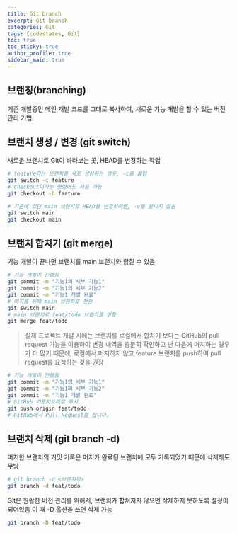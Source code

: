 ```yaml
---
title: Git branch
excerpt: Git branch
categories: Git
tags: [codestates, Git]
toc: true
toc_sticky: true
author_profile: true
sidebar_main: true
---
```

## 브랜칭(branching)
기존 개발중인 메인 개발 코드를 그대로 복사하여, 새로운 기능 개발을 할 수 있는 버전 관리 기법

## 브랜치 생성 / 변경 (git switch)
새로운 브랜치로 Git이 바라보는 곳, HEAD를 변경하는 작업 
```bash
# feature라는 브랜치를 새로 생성하는 경우, -c를 붙임
git switch -c feature
# checkout이라는 명령어도 사용 가능
git checkout -b feature

# 기존에 있던 main 브랜치로 HEAD를 변경하려면, -c를 붙이지 않음
git switch main
git checkout main
```
## 브랜치 합치기 (git merge)
기능 개발이 끝나면 브랜치를 main 브랜치와 합칠 수 있음
```bash
# 기능 개발이 진행됨
git commit -m "기능1의 세부 기능1"
git commit -m "기능1의 세부 기능2"
git commit -m "기능1 개발 완료"
# 머지를 위해 main 브랜치로 전환
git switch main
# main 브랜치로 feat/todo 브랜치를 병함
git merge feat/todo
```

> 실제 프로젝트 개발 시에는 브랜치를 로컬에서 합치기 보다는 GitHub의 pull request 기능을 이용하여 변경 내역을 충분히 확인하고 난 다음에 머지하는 경우가 더 많기 때문에, 로컬에서 머지하지 않고 feature 브랜치를 push하여 pull request를 요청하는 것을 권장

```bash
# 기능 개발이 진행됨
git commit -m "기능1의 세부 기능1"
git commit -m "기능1의 세부 기능2"
git commit -m "기능1 개발 완료"
# GitHub 리포지토리로 푸시
git push origin feat/todo
# GitHub에서 Pull Request를 합니다.
```

## 브랜치 삭제 (git branch -d)
머지한 브랜치의 커밋 기록은 머지가 완료된 브랜치에 모두 기록되었기 때문에 삭제해도 무방
```bash
# git branch -d <브랜치명>
git branch -d feat/todo
```
Git은 원활한 버전 관리를 위해서, 브랜치가 합쳐지지 않으면 삭제하지 못하도록 설정이 되어있음
이 때 -D 옵션을 쓰면 삭제 가능
```bash
git branch -D feat/todo
```
